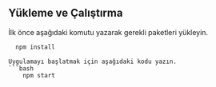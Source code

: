 
## Yükleme ve Çalıştırma

İlk önce aşağıdaki komutu yazarak gerekli paketleri yükleyin.

```bash 
  npm install
```

```
Uygulamayı başlatmak için aşağıdaki kodu yazın.
```bash 
    npm start
```

